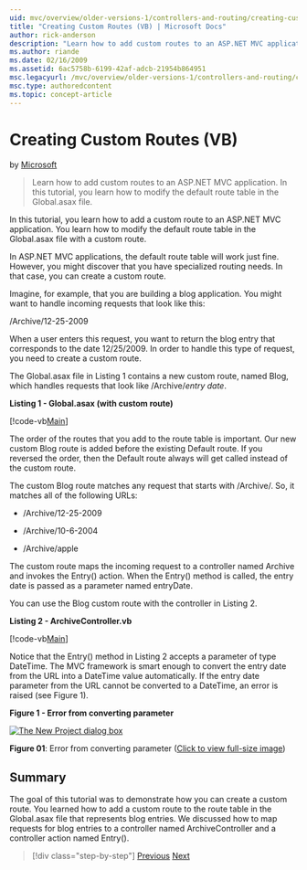 ```yaml
---
uid: mvc/overview/older-versions-1/controllers-and-routing/creating-custom-routes-vb
title: "Creating Custom Routes (VB) | Microsoft Docs"
author: rick-anderson
description: "Learn how to add custom routes to an ASP.NET MVC application. In this tutorial, you learn how to modify the default route table in the Global.asax file. (VB)"
ms.author: riande
ms.date: 02/16/2009
ms.assetid: 6ac5758b-6199-42af-adcb-21954b864951
msc.legacyurl: /mvc/overview/older-versions-1/controllers-and-routing/creating-custom-routes-vb
msc.type: authoredcontent
ms.topic: concept-article
---
```

# Creating Custom Routes (VB)

by [Microsoft](https://github.com/microsoft)

> Learn how to add custom routes to an ASP.NET MVC application. In this tutorial, you learn how to modify the default route table in the Global.asax file.

In this tutorial, you learn how to add a custom route to an ASP.NET MVC application. You learn how to modify the default route table in the Global.asax file with a custom route.

In ASP.NET MVC applications, the default route table will work just fine. However, you might discover that you have specialized routing needs. In that case, you can create a custom route.

Imagine, for example, that you are building a blog application. You might want to handle incoming requests that look like this:

/Archive/12-25-2009

When a user enters this request, you want to return the blog entry that corresponds to the date 12/25/2009. In order to handle this type of request, you need to create a custom route.

The Global.asax file in Listing 1 contains a new custom route, named Blog, which handles requests that look like /Archive/*entry date*.

**Listing 1 - Global.asax (with custom route)**

[!code-vb[Main](creating-custom-routes-vb/samples/sample1.vb)]

The order of the routes that you add to the route table is important. Our new custom Blog route is added before the existing Default route. If you reversed the order, then the Default route always will get called instead of the custom route.

The custom Blog route matches any request that starts with /Archive/. So, it matches all of the following URLs:

- /Archive/12-25-2009

- /Archive/10-6-2004

- /Archive/apple

The custom route maps the incoming request to a controller named Archive and invokes the Entry() action. When the Entry() method is called, the entry date is passed as a parameter named entryDate.

You can use the Blog custom route with the controller in Listing 2.

**Listing 2 - ArchiveController.vb**

[!code-vb[Main](creating-custom-routes-vb/samples/sample2.vb)]

Notice that the Entry() method in Listing 2 accepts a parameter of type DateTime. The MVC framework is smart enough to convert the entry date from the URL into a DateTime value automatically. If the entry date parameter from the URL cannot be converted to a DateTime, an error is raised (see Figure 1).

**Figure 1 - Error from converting parameter**

[![The New Project dialog box](creating-custom-routes-vb/_static/image1.jpg)](creating-custom-routes-vb/_static/image1.png)

**Figure 01**: Error from converting parameter ([Click to view full-size image](creating-custom-routes-vb/_static/image2.png))

## Summary

The goal of this tutorial was to demonstrate how you can create a custom route. You learned how to add a custom route to the route table in the Global.asax file that represents blog entries. We discussed how to map requests for blog entries to a controller named ArchiveController and a controller action named Entry().

> [!div class="step-by-step"]
> [Previous](asp-net-mvc-controller-overview-vb.md)
> [Next](creating-a-route-constraint-vb.md)
